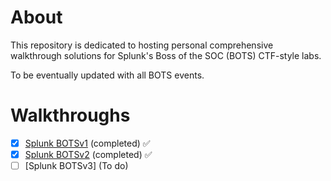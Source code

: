 # About
 This repository is dedicated to hosting personal comprehensive walkthrough solutions for Splunk's Boss of the SOC (BOTS) CTF-style labs. 
 
 To be eventually updated with all BOTS events.
 
 
 # Walkthroughs


 
- [x] [Splunk BOTSv1](https://github.com/h0r0x/Data-Analysis-with-Splunk/tree/main/botsv1) (completed) :white_check_mark:
- [x] [Splunk BOTSv2](https://github.com/h0r0x/Data-Analysis-with-Splunk/tree/main/botsv2) (completed) :white_check_mark:
- [ ] [Splunk BOTSv3] (To do) 
